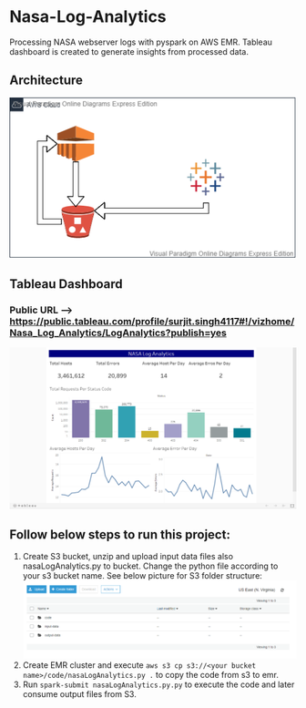 # Nasa-Log-Analytics
Processing NASA webserver logs with pyspark on AWS EMR. Tableau dashboard is created to generate insights from processed data.

## Architecture
![alt text](https://github.com/surjits254/Nasa-Log-Analytics/blob/master/img/nasa_log_analytics_architecture.png?raw=true)

## Tableau Dashboard
### Public URL --> <a> https://public.tableau.com/profile/surjit.singh4117#!/vizhome/Nasa_Log_Analytics/LogAnalytics?publish=yes </a>
![alt text](https://github.com/surjits254/Nasa-Log-Analytics/blob/master/img/nasa_log_analytics_tableau.png?raw=true)


## Follow below steps to run this project:

1. Create S3 bucket, unzip and upload input data files also nasaLogAnalytics.py to bucket. Change the python file according to your s3 bucket name. See below picture for S3 folder structure:
![alt text](https://github.com/surjits254/Nasa-Log-Analytics/blob/master/img/s3.PNG?raw=true) <br>
2. Create EMR cluster and execute ```aws s3 cp s3://<your bucket name>/code/nasaLogAnalytics.py .``` to copy the code from s3 to emr. <br>
3. Run ```spark-submit nasaLogAnalytics.py.py``` to execute the code and later consume output files from S3.
